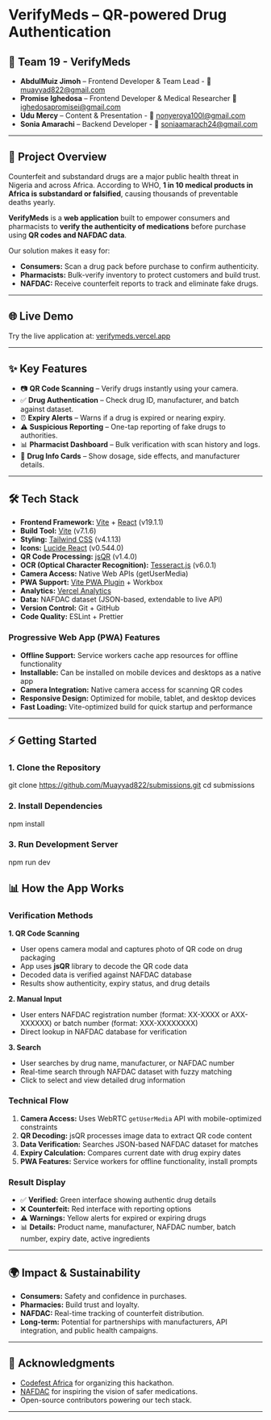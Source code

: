 # VerifyMeds – QR-powered Drug Authentication  

## 👥 Team 19 - VerifyMeds

* **AbdulMuiz Jimoh** – Frontend Developer & Team Lead - 📧 muayyad822@gmail.com
* **Promise Ighedosa** – Frontend Developer & Medical Researcher 📧 ighedosapromisei@gmail.com
* **Udu Mercy** – Content & Presentation - 📧 nonyeroya100l@gmail.com
* **Sonia Amarachi** – Backend Developer - 📧 soniaamarach24@gmail.com

---
## 🚀 Project Overview  
Counterfeit and substandard drugs are a major public health threat in Nigeria and across Africa. According to WHO, **1 in 10 medical products in Africa is substandard or falsified**, causing thousands of preventable deaths yearly.  

**VerifyMeds** is a **web application** built to empower consumers and pharmacists to **verify the authenticity of medications** before purchase using **QR codes and NAFDAC data**.  

Our solution makes it easy for:  
- **Consumers:** Scan a drug pack before purchase to confirm authenticity.  
- **Pharmacists:** Bulk-verify inventory to protect customers and build trust.  
- **NAFDAC:** Receive counterfeit reports to track and eliminate fake drugs.  

---

## 🌐 Live Demo
Try the live application at: [verifymeds.vercel.app](https://verifymeds.vercel.app)

---

## ✨ Key Features
- 📷 **QR Code Scanning** – Verify drugs instantly using your camera.  
- ✅ **Drug Authentication** – Check drug ID, manufacturer, and batch against dataset.  
- ⏰ **Expiry Alerts** – Warns if a drug is expired or nearing expiry.  
- ⚠️ **Suspicious Reporting** – One-tap reporting of fake drugs to authorities.  
- 📊 **Pharmacist Dashboard** – Bulk verification with scan history and logs.  
- 💊 **Drug Info Cards** – Show dosage, side effects, and manufacturer details.  

---

## 🛠️ Tech Stack
- **Frontend Framework:** [Vite](https://vitejs.dev/) + [React](https://react.dev/) (v19.1.1)
- **Build Tool:** [Vite](https://vitejs.dev/) (v7.1.6)
- **Styling:** [Tailwind CSS](https://tailwindcss.com/) (v4.1.13)
- **Icons:** [Lucide React](https://lucide.dev/) (v0.544.0)
- **QR Code Processing:** [jsQR](https://github.com/cozmo/jsQR) (v1.4.0)
- **OCR (Optical Character Recognition):** [Tesseract.js](https://tesseract.projectnaptha.com/) (v6.0.1)
- **Camera Access:** Native Web APIs (getUserMedia)
- **PWA Support:** [Vite PWA Plugin](https://vite-pwa-org.github.io/) + Workbox
- **Analytics:** [Vercel Analytics](https://vercel.com/docs/analytics)
- **Data:** NAFDAC dataset (JSON-based, extendable to live API)
- **Version Control:** Git + GitHub
- **Code Quality:** ESLint + Prettier

### Progressive Web App (PWA) Features
- **Offline Support:** Service workers cache app resources for offline functionality
- **Installable:** Can be installed on mobile devices and desktops as a native app
- **Camera Integration:** Native camera access for scanning QR codes
- **Responsive Design:** Optimized for mobile, tablet, and desktop devices
- **Fast Loading:** Vite-optimized build for quick startup and performance

---

## ⚡ Getting Started

### 1. Clone the Repository  

git clone https://github.com/Muayyad822/submissions.git
cd submissions


### 2. Install Dependencies


npm install


### 3. Run Development Server


npm run dev


## 📊 How the App Works

### Verification Methods

**1. QR Code Scanning**
- User opens camera modal and captures photo of QR code on drug packaging
- App uses **jsQR** library to decode the QR code data
- Decoded data is verified against NAFDAC database
- Results show authenticity, expiry status, and drug details

**2. Manual Input**
- User enters NAFDAC registration number (format: XX-XXXX or AXX-XXXXXX) or batch number (format: XXX-XXXXXXXX)
- Direct lookup in NAFDAC database for verification

**3. Search**
- User searches by drug name, manufacturer, or NAFDAC number
- Real-time search through NAFDAC dataset with fuzzy matching
- Click to select and view detailed drug information

### Technical Flow

1. **Camera Access:** Uses WebRTC `getUserMedia` API with mobile-optimized constraints
2. **QR Decoding:** jsQR processes image data to extract QR code content
3. **Data Verification:** Searches JSON-based NAFDAC dataset for matches
4. **Expiry Calculation:** Compares current date with drug expiry dates
5. **PWA Features:** Service workers for offline functionality, install prompts

### Result Display

- ✅ **Verified:** Green interface showing authentic drug details
- ❌ **Counterfeit:** Red interface with reporting options
- ⚠️ **Warnings:** Yellow alerts for expired or expiring drugs
- 📊 **Details:** Product name, manufacturer, NAFDAC number, batch number, expiry date, active ingredients

---

## 🌍 Impact & Sustainability

* **Consumers:** Safety and confidence in purchases.
* **Pharmacies:** Build trust and loyalty.
* **NAFDAC:** Real-time tracking of counterfeit distribution.
* **Long-term:** Potential for partnerships with manufacturers, API integration, and public health campaigns.

---


## 🙏 Acknowledgments

* [Codefest Africa](https://x.com/codefestng) for organizing this hackathon.
* [NAFDAC](https://www.nafdac.gov.ng/) for inspiring the vision of safer medications.
* Open-source contributors powering our tech stack.

---

